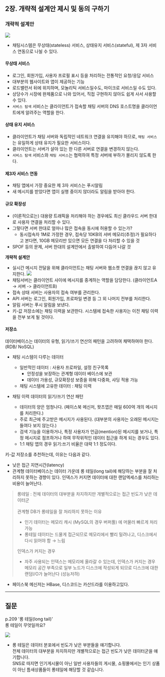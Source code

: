 ## 2장. 개략적 설계안 제시 및 동의 구하기

### 개략적 설계안

![](image/architecture_1.png)
- 채팅시스템은 무상태(stateless) 서비스, 상태유지 서비스(stateful), 제 3자 서비스 연동으로 나뉠 수 있다.

#### 무상태 서비스
- 로그인, 회원가입, 사용자 프로필 표시 등을 처리하는 전통적인 요청/응답 서비스
- 대부분의 웹사이트와 앱이 제공하는 기능
- 로드밸런서 뒤에 위치하며, 모놀리틱 서비스일수도, 마이크로 서비스일 수도 있다.
-  상당수가 시장에 완제품으로 나와 있어서, 직접 구현하지 않아도 쉽게 사서 사용할 수 있다.
- `서비스 탐색` 서비스는 클라이언트가 접속할 채팅 서버의 DNS 호스트명을 클라이언트에게 알려주는 역할을 한다.

#### 상태 유지 서비스
-  클라이언트가 채팅 서버와 독립적인 네트워크 연결을 유지해야 하므로, `채팅 서비스`는 유일하게 상태 유지가 필요한 서비스이다.
- 클라이언트는 서버가 살아 있는 한 다른 서버로 연결을 변경하지 않는다.
- `서비스 탐색` 서비스와 `채팅 서비스`는 협력하여 특정 서버에 부하가 몰리지 않도록 한다.

#### 제3자 서비스 연동
- 채팅 앱에서 가장 중요한 제 3자 서비스는 푸시알림
- 새 메시지를 받았다면 앱이 실행 중이지 않더라도 알림을 받아야 한다.

#### 규모 확장성
- (이론적으로는) 대용량 트래픽을 처리해야 하는 경우에도 최신 클라우드 서버 한대로 사용자 연결을 처리할 수 있다.
- 그렇다면 서버 한대로 얼마나 많은 접속을 동시에 허용할 수 있는가?
   - 동시접속자 1M로 가정한 경우, 접속당 10KB의 서버 메모리(추정)가 필요하다고 본다면, 10GB 메모리만 있으면 모든 연결을 다 처리할 수 있을 것
- SPOF 등의 문제, 서버 한대의 설계안에서 출발하여 다듬어 나갈 것

**개략적 설계안**
- 실시간 메시지 전달을 위해 클라이언트는 채팅 서버와 웹소켓 연결을 끊지 않고 유지한다.
  ![](image/architecture_2.png)
- 채팅서버는 클라이언트 사이에 메시지를 중계하는 역할을 담당한다. (클라이언트A -> 서버 -> 클라이언트B)
- 접속 상태 서버는 사용자의 접속 여부를 관리한다.
- API 서버는 로그인, 회원가입, 프로파일 변경 등 그 외 나머지 전부를 처리한다.
- 알림 서버는 푸시 알림을 보낸다.
- 키-값 저장소에는 채팅 이력을 보관한다. 시스템에 접속한 사용자는 이전 채팅 이력을 전부 보게 될 것이다.

#### 저장소
데이터베이스는 데이터의 유형, 읽기/쓰기 연산의 패턴을 고려하여 채택하여야 한다. (RDB/ NoSQL)

- 채팅 시스템이 다루는 데이터
   - 일반적인 데이터 : 사용자 프로파일, 설정 친구목록
      - 안정성을 보장하는 관계형 데이터 베이스에 보관
      - 데이터 가용성, 규모확장성 보증을 위해 다중화, 샤딩 적용 가능
   - 채팅 시스템에 고유한 데이터 :  채팅 이력

- 채팅 이력 데이터의 읽기/쓰기 연산 패턴
   - 데이터의 양은 엄청나다. (페이스북 메신저, 왓츠앱은 매일 600억 개의 메시지를 처리한다.)
   - 주로 최근에 주고받은 메시지가 사용된다. (대부분의 사용자는 오래된 메시지는 들여다 보지 않는다.)
   - 검색 기능을 이용하거나, 특정 사용자가 언급(mention)된 메시지를 보거나, 특정 메시지로 점프하거나 하여 무작위적인 데이터 접근을 하게 되는 경우도 있다.
   - 1:1 채팅 앱의 경우 읽기:쓰기 비율은 대략 1:1 정도이다.

키-값 저장소를 추천하는데, 이유는 다음과 같다.
- 낮은 접근 지연시간(latency)
- 관계형 데이터베이스는 데이터 가운데 롱 테일(long tail)에 해당하는 부분을 잘 처리하지 못하는 경향이 있다. 인덱스가 커지면 데이터에 대한 랜덤엑세스를 처리하는 비용이 늘어난다.
> 롱테일 : 전체 데이터의 대부분을 차지하지만 개별적으로는 접근 빈도가 낮은 데이터군 <br>
> <br>
> 관계형 DB가 롱테일을 잘 처리하지 못하는 이유
>- 인기 데이터는 메모리 캐시 (MySQL의 경우 버퍼풀) 에 머물러 빠르게 처리 가능
>- 롱테일 데이터는 드물게 접근되므로 메모리에서 빨리 밀려나고, 디스크에서 다시 읽어야 함 → 느림 <br>
>
> 인덱스가 커지는 경우
>- 자주 사용되는 인덱스는 메모리에 올라갈 수 있는데, 인덱스가 커지는 경우 메모리 공간 부족으로  일부 노드가 디스크에 작성되게 되므로 디스크에 대한 랜덤I/O가 늘어난다 (성능저하)

- 페이스북 메신저는 HBase, 디스코드는 카산드라를 이용하고있다.

-----
## 질문
p.209 '롱 테일(long tail)'  
롱 테일이 무엇일까요?

![](image/longtail.png)
- 롱 테일은 데이터 분포에서 빈도가 낮은 부분들을 얘기합니다. <br>
  전체 데이터의 대부분을 차지하지만 개별적으로는 접근 빈도가 낮은 데이터군을 얘기합니다.<br>
  SNS로 따지면 인기게시물이 아닌 일반 사용자들의 게시물, 쇼핑몰에서는 인기 상품이 아닌 틈새상품들이 롱테일에 해당할 것 같습니다.


